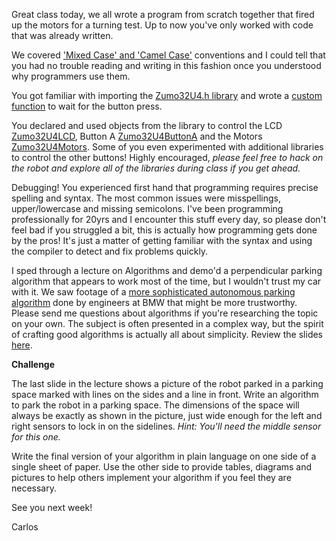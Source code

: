Great class today, we all wrote a program from scratch together that fired
up the motors for a turning test.  Up to now you've only worked with code
that was already written.

We covered ['Mixed Case' and 'Camel Case'](https://en.wikipedia.org/wiki/CamelCase) conventions and I could tell that
you had no trouble reading and writing in this fashion once you understood why programmers use them.

You got familiar with importing the [Zumo32U4.h library](http://pololu.github.io/zumo-32u4-arduino-library/annotated.html) and
wrote a [custom function](https://en.wikipedia.org/wiki/Function_prototype) to
wait for the button press.

You declared and used objects from the library to control the LCD 
[Zumo32U4LCD](http://pololu.github.io/zumo-32u4-arduino-library/class_zumo32_u4_l_c_d.html),
Button A [Zumo32U4ButtonA](http://pololu.github.io/zumo-32u4-arduino-library/class_zumo32_u4_button_a.html)
and the Motors [Zumo32U4Motors](http://pololu.github.io/zumo-32u4-arduino-library/class_zumo32_u4_motors.html).
Some of you even experimented with additional libraries to control the
other buttons!  Highly encouraged, *please feel free to hack on the robot
and explore all of the libraries during class if you get ahead.*

Debugging! You experienced first hand that programming requires precise
spelling and syntax.  The most common issues were misspellings,
upper/lowercase and missing semicolons.  I've been programming
professionally for 20yrs and I encounter this stuff every day, so please
don't feel bad if you struggled a bit, this is actually how programming
gets done by the pros!  It's just a matter of getting familiar with the
syntax and using the compiler to detect and fix problems quickly.

I sped through a lecture on Algorithms and demo'd a perpendicular parking
algorithm that appears to work most of the time, but I wouldn't trust my
car with it.  We saw footage of a [more sophisticated autonomous parking algorithm](https://www.youtube.com/watch?v=rwyVkvBy0Wg)
 done by engineers at BMW that might be more trustworthy.  Please send me questions about
algorithms if you're researching the topic on your own.  The subject is
often presented in a complex way, but the spirit of crafting good
algorithms is actually all about simplicity.  Review the slides [here](https://docs.google.com/presentation/d/1qbsejn4cL1tgz9DGNN6XLlbOqR58pdn_9AwLl96yP6Y/edit?usp=sharing).

**Challenge**

The last slide in the lecture shows a picture of the robot
parked in a parking space marked with lines on the sides and a line in
front.  Write an algorithm to park the robot in a parking space.  The
dimensions of the space will always be exactly as shown in the picture,
just wide enough for the left and right sensors to lock in on the
sidelines.  *Hint: You'll need the middle sensor for this one.*

Write the final version of your algorithm in plain language on one side of
a single sheet of paper.  Use the other side to provide tables, diagrams
and pictures to help others implement your algorithm if you feel they are
necessary.

See you next week!

Carlos
